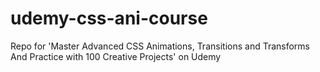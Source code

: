# udemy-css-ani-course
Repo for 'Master Advanced CSS Animations, Transitions and Transforms And Practice with 100 Creative Projects' on Udemy
